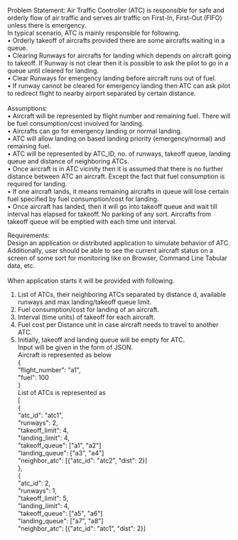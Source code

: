 Problem Statement: Air Traffic Controller (ATC) is responsible for safe and orderly flow of air traffic and serves air traffic on First-In, First-Out (FIFO) unless there is emergency. <br>
In typical scenario, ATC is mainly responsible for following. <br>
• Orderly takeoff of aircrafts provided there are some aircrafts waiting in a queue. <br>
• Clearing Runways for aircrafts for landing which depends on aircraft going to takeoff. If Runway is not clear then it is possible to ask the pilot to go in a queue until cleared for landing. <br>
• Clear Runways for emergency landing before aircraft runs out of fuel. <br>
• If runway cannot be cleared for emergency landing then ATC can ask pilot to redirect flight to nearby airport separated by certain distance. <br>
 <br>
Assumptions: <br>
• Aircraft will be represented by flight number and remaining fuel. There will be fuel consumption/cost involved for landing.  <br>
• Aircrafts can go for emergency landing or normal landing. <br>
• ATC will allow landing on based landing priority (emergency/normal) and remaining fuel. <br>
• ATC will be represented by ATC_ID, no. of runways, takeoff queue, landing queue and distance of neighboring ATCs. <br>
• Once aircraft is in ATC vicinity then it is assumed that there is no further distance between ATC an aircraft. Except the fact that fuel consumption is required for landing. <br>
• If one aircraft lands, it means remaining aircrafts in queue will lose certain fuel specified by fuel consumption/cost for landing. <br>
• Once aircraft has landed, then it will go into takeoff queue and wait till interval has elapsed for takeoff. No parking of any sort. Aircrafts from takeoff queue will be emptied with each time unit interval. <br>


Requirements:  <br>
Design an application or distributed application to simulate behavior of ATC. <br>
Additionally, user should be able to see the current aircraft status on a screen of some sort for monitoring like on Browser, Command Line Tabular data, etc. <br>
 <br>
When application starts it will be provided with following. <br>
1. List of ATCs, their neighboring ATCs separated by distance d, available runways and max landing/takeoff queue limit.
2. Fuel consumption/cost for landing of an aircraft.
3. Interval (time units) of takeoff for each aircraft.
4. Fuel cost per Distance unit in case aircraft needs to travel to another ATC.
5. Initially, takeoff and landing queue will be empty for ATC. <br>
Input will be given in the form of JSON. <br>
Aircraft is represented as below <br>
{ <br>
 "flight_number": "a1", <br>
 "fuel": 100 <br>
} <br>
List of ATCs is represented as <br>
[ <br>
{ <br>
 "atc_id": "atc1", <br>
 "runways": 2, <br>
 "takeoff_limit": 4, <br>
 "landing_limit": 4, <br>
 "takeoff_queue": ["a1", "a2"] <br>
 "landing_queue": ["a3", "a4"] <br>
 "neighbor_atc": [{"atc_id": "atc2", "dist": 2}] <br>
}, <br>
{ <br>
 "atc_id": 2, <br>
 "runways": 1, <br>
 "takeoff_limit": 5, <br>
 "landing_limit": 4, <br>
 "takeoff_queue": ["a5", "a6"] <br>
 "landing_queue": ["a7", "a8"] <br>
 "neighbor_atc": [{"atc_id": "atc1", "dist": 2}] <br>
